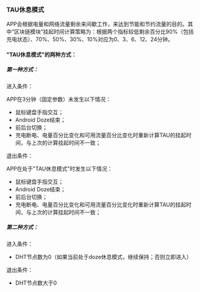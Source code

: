 ### TAU休息模式
APP会根据电量和网络流量剩余来间歇工作，来达到节能和节约流量的目的。其中“区块链模块”挂起时间计算策略为：根据两个指标较低剩余百分比90%（包括充电状态）、70%、50%、30%、10%对应为0、3、6、12、24分钟。

#### "TAU休息模式"的两种方式：
##### 第一种方式：
进入条件：

APP在3分钟（固定参数）未发生以下情况： 

- 鼠标键盘手指交互；
- Android Doze结束；
- 前后台切换；
- 充电断电、电量百分比变化和可用流量百分比变化时重新计算TAU的挂起时间，与上次的计算挂起时间不一致；

退出条件：

APP在处于"TAU休息模式"时发生以下情况： 

- 鼠标键盘手指交互；
- Android Doze结束；
- 前后台切换；
- 充电断电、电量百分比变化和可用流量百分比变化时重新计算TAU的挂起时间，与上次的计算挂起时间不一致；

##### 第二种方式：
进入条件：

- DHT节点数为0（如果当前处于doze休息模式，继续保持；否则立即进入）
  
退出条件：

- DHT节点数大于0
